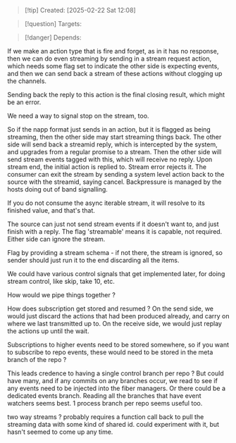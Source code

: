 
>[!tip] Created: [2025-02-22 Sat 12:08]

>[!question] Targets: 

>[!danger] Depends: 

If we make an action type that is fire and forget, as in it has no response, then we can do even streaming by sending in a stream request action, which needs some flag set to indicate the other side is expecting events, and then we can send back a stream of these actions without clogging up the channels.

Sending back the reply to this action is the final closing result, which might be an error.

We need a way to signal stop on the stream, too.

So if the napp format just sends in an action, but it is flagged as being streaming, then the other side may start streaming things back.
The other side will send back a streamid reply, which is intercepted by the system, and upgrades from a regular promise to a stream.
Then the other side will send stream events tagged with this, which will receive no reply.
Upon stream end, the initial action is replied to.  Stream error rejects it.
The consumer can exit the stream by sending a system level action back to the source with the streamid, saying cancel.
Backpressure is managed by the hosts doing out of band signalling.

If you do not consume the async iterable stream, it will resolve to its finished value, and that's that.

The source can just not send stream events if it doesn't want to, and just finish with a reply.
The flag 'streamable' means it is capable, not required.  Either side can ignore the stream.


Flag by providing a stream schema - if not there, the stream is ignored, so sender should just run it to the end discarding all the items.

We could have various control signals that get implemented later, for doing stream control, like skip, take 10, etc.

How would we pipe things together ?

How does subscription get stored and resumed ?
On the send side, we would just discard the actions that had been produced already, and carry on where we last transmitted up to.
On the receive side, we would just replay the actions up until the wait.

Subscriptions to higher events need to be stored somewhere, so if you want to subscribe to repo events, these would need to be stored in the meta branch of the repo ?

This leads credence to having a single control branch per repo ?
But could have many, and if any commits on any branches occur, we read to see if any events need to be injected into the fiber managers.
Or there could be a dedicated events branch.  Reading all the branches that have event watchers seems best.
1 process branch per repo seems useful too.

two way streams ?
probably requires a function call back to pull the streaming data with some kind of shared id.
could experiment with it, but hasn't seemed to come up any time.